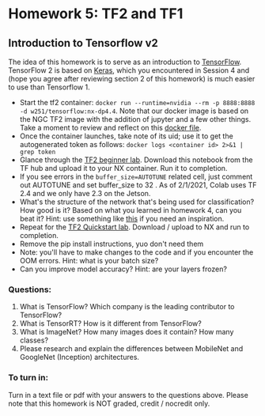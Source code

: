 # Homework 5: TF2 and TF1

## Introduction to Tensorflow v2
The idea of this homework is to serve as an introduction to [TensorFlow](https://www.tensorflow.org/).  TensorFlow 2 is based on [Keras](https://keras.io/), which you encountered in Session 4 and (hope you agree after reviewing section 2 of this homework) is much easier to use than Tensorflow 1. 

* Start the tf2 container: `docker run --runtime=nvidia --rm -p 8888:8888 -d w251/tensorflow:nx-dp4.4`. Note that our docker image is based on the NGC TF2 image with the addition of jupyter and a few other things.  Take a moment to review and reflect on this [docker file](https://github.com/MIDS-scaling-up/v2/blob/master/backup/tensorflow/Dockerfile.nx-dp4.4).
* Once the container launches, take note of its uid; use it to get the autogenerated token as follows: `docker logs <container id> 2>&1 | grep token`
* Glance through the [TF2 beginner lab](https://www.tensorflow.org/tutorials/quickstart/beginner). Download this notebook from the TF hub and upload it to your NX container. Run it to completion.
* If you see errors in the `buffer_size=AUTOTUNE` related cell, just comment out AUTOTUNE and set buffer_size to 32 . As of 2/1/2021, Colab uses TF 2.4 and we only have 2.3 on the Jetson.
* What's the structure of the network that's being used for classification? How good is it? Based on what you learned in homework 4, can you beat it? Hint: use something like [this](https://github.com/dragen1860/TensorFlow-2.x-Tutorials/tree/master/01-TF2.0-Overview) if you need an inspiration.
* Repeat for the [TF2 Quickstart lab](https://www.tensorflow.org/tutorials/images/transfer_learning_with_hub). Download / upload to NX and run to completion.
* Remove the pip install instructions, yuo don't need them
* Note: you'll have to make changes to the code and if you encounter the OOM errors.  Hint: what is your batch size?
* Can you improve model accuracy? Hint: are your layers frozen?




### Questions:

1. What is TensorFlow? Which company is the leading contributor to TensorFlow?
1. What is TensorRT? How is it different from TensorFlow?
1. What is ImageNet? How many images does it contain? How many classes?
1. Please research and explain the differences between MobileNet and GoogleNet (Inception) architectures.


### To turn in:
Turn in a text file or pdf with your answers to the questions above.
Please note that this homework is NOT graded, credit / nocredit only.
